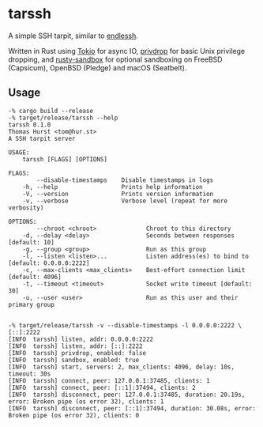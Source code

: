 # tarssh

A simple SSH tarpit, similar to [endlessh](https://nullprogram.com/blog/2019/03/22/).

Written in Rust using [Tokio] for async IO, [privdrop] for basic Unix privilege
dropping, and [rusty-sandbox] for optional sandboxing on FreeBSD (Capsicum),
OpenBSD (Pledge) and macOS (Seatbelt).

## Usage

```
-% cargo build --release
-% target/release/tarssh --help
tarssh 0.1.0
Thomas Hurst <tom@hur.st>
A SSH tarpit server

USAGE:
    tarssh [FLAGS] [OPTIONS]

FLAGS:
        --disable-timestamps    Disable timestamps in logs
    -h, --help                  Prints help information
    -V, --version               Prints version information
    -v, --verbose               Verbose level (repeat for more verbosity)

OPTIONS:
        --chroot <chroot>              Chroot to this directory
    -d, --delay <delay>                Seconds between responses [default: 10]
    -g, --group <group>                Run as this group
    -l, --listen <listen>...           Listen address(es) to bind to [default: 0.0.0.0:2222]
    -c, --max-clients <max_clients>    Best-effort connection limit [default: 4096]
    -t, --timeout <timeout>            Socket write timeout [default: 30]
    -u, --user <user>                  Run as this user and their primary group


-% target/release/tarssh -v --disable-timestamps -l 0.0.0.0:2222 \[::]:2222
[INFO  tarssh] listen, addr: 0.0.0.0:2222
[INFO  tarssh] listen, addr: [::]:2222
[INFO  tarssh] privdrop, enabled: false
[INFO  tarssh] sandbox, enabled: true
[INFO  tarssh] start, servers: 2, max_clients: 4096, delay: 10s, timeout: 30s
[INFO  tarssh] connect, peer: 127.0.0.1:37485, clients: 1
[INFO  tarssh] connect, peer: [::1]:37494, clients: 2
[INFO  tarssh] disconnect, peer: 127.0.0.1:37485, duration: 20.19s, error: Broken pipe (os error 32), clients: 1
[INFO  tarssh] disconnect, peer: [::1]:37494, duration: 30.08s, error: Broken pipe (os error 32), clients: 0
```

[Tokio]: https://tokio.rs
[rusty-sandbox]: https://github.com/myfreeweb/rusty-sandbox
[privdrop]: https://crates.io/crates/privdrop
